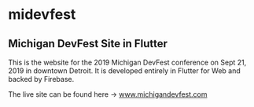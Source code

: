 # midevfest
## Michigan DevFest Site in Flutter

This is the website for the 2019 Michigan DevFest conference on Sept 21, 2019 in downtown Detroit. It is developed entirely in Flutter for Web and backed by Firebase.

The live site can be found here -> www.michigandevfest.com
